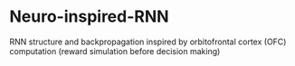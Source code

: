 # Neuro-inspired-RNN
RNN structure and backpropagation inspired by orbitofrontal cortex (OFC) computation (reward simulation before decision making)
